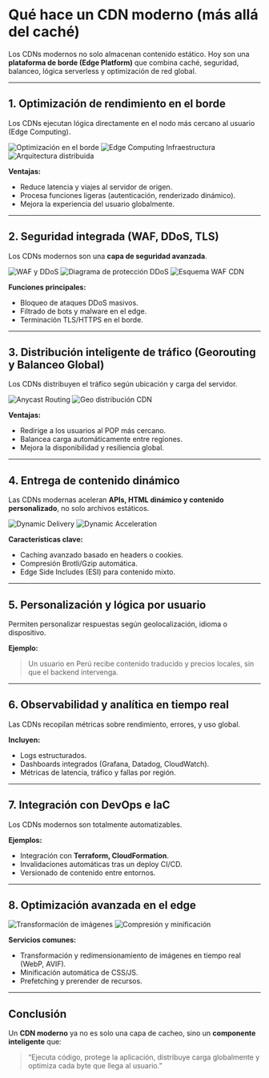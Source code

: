 # Qué hace un CDN moderno (más allá del caché)

Los CDNs modernos no solo almacenan contenido estático. Hoy son una **plataforma de borde (Edge Platform)** que combina caché, seguridad, balanceo, lógica serverless y optimización de red global.

---

## 1. Optimización de rendimiento en el borde
Los CDNs ejecutan lógica directamente en el nodo más cercano al usuario (Edge Computing).

![Optimización en el borde](https://i0.wp.com/ottverse.com/wp-content/uploads/2021/05/with-cdn.jpg?resize=730%2C413&ssl=1)
![Edge Computing Infraestructura](https://i0.wp.com/ottverse.com/wp-content/uploads/2023/08/Edge_computing_infrastructure.png?resize=554%2C482&ssl=1)
![Arquitectura distribuida](https://media.geeksforgeeks.org/wp-content/uploads/20240606183423/Edge-Cloud-Architecture-in-Distributed-System-image.webp)

**Ventajas:**
- Reduce latencia y viajes al servidor de origen.
- Procesa funciones ligeras (autenticación, renderizado dinámico).
- Mejora la experiencia del usuario globalmente.

---

## 2. Seguridad integrada (WAF, DDoS, TLS)
Los CDNs modernos son una **capa de seguridad avanzada**.

![WAF y DDoS](https://yqintl.alicdn.com/5008582e3deb186214cf904d8a0d42aa7e6dd16f.png)
![Diagrama de protección DDoS](https://www.toffstech.com/images/Toffstech_DDoS1.gif)
![Esquema WAF CDN](https://learn.microsoft.com/en-us/azure/web-application-firewall/media/cdn-overview/waf-cdn-overview.png)

**Funciones principales:**
- Bloqueo de ataques DDoS masivos.
- Filtrado de bots y malware en el edge.
- Terminación TLS/HTTPS en el borde.

---

## 3. Distribución inteligente de tráfico (Georouting y Balanceo Global)
Los CDNs distribuyen el tráfico según ubicación y carga del servidor.

![Anycast Routing](https://blog.blazingcdn.com/hs-fs/hubfs/anycast-1.png?height=291&name=anycast-1.png&width=850)
![Geo distribución CDN](https://www.cloudns.net/blog/wp-content/uploads/2023/04/CDN.png)

**Ventajas:**
- Redirige a los usuarios al POP más cercano.
- Balancea carga automáticamente entre regiones.
- Mejora la disponibilidad y resiliencia global.

---

## 4. Entrega de contenido dinámico
Las CDNs modernas aceleran **APIs, HTML dinámico y contenido personalizado**, no solo archivos estáticos.

![Dynamic Delivery](https://assets.gcore.pro/site-media/uploads-staging/how_to_speed_up_dynamic_content_delivery_using_cdn_3_9ff3aa27b3.png)
![Dynamic Acceleration](https://www.keycdn.com/img/support/dynamic-site-acceleration.png)

**Características clave:**
- Caching avanzado basado en headers o cookies.
- Compresión Brotli/Gzip automática.
- Edge Side Includes (ESI) para contenido mixto.

---

## 5. Personalización y lógica por usuario
Permiten personalizar respuestas según geolocalización, idioma o dispositivo.

**Ejemplo:**
> Un usuario en Perú recibe contenido traducido y precios locales, sin que el backend intervenga.

---

## 6. Observabilidad y analítica en tiempo real
Las CDNs recopilan métricas sobre rendimiento, errores, y uso global.

**Incluyen:**
- Logs estructurados.
- Dashboards integrados (Grafana, Datadog, CloudWatch).
- Métricas de latencia, tráfico y fallas por región.

---

## 7. Integración con DevOps e IaC
Los CDNs modernos son totalmente automatizables.

**Ejemplos:**
- Integración con **Terraform, CloudFormation**.
- Invalidaciones automáticas tras un deploy CI/CD.
- Versionado de contenido entre entornos.

---

## 8. Optimización avanzada en el edge
![Transformación de imágenes](https://www.keycdn.com/img/support/image-processing.png)
![Compresión y minificación](https://www.keycdn.com/img/support/compression.png)

**Servicios comunes:**
- Transformación y redimensionamiento de imágenes en tiempo real (WebP, AVIF).
- Minificación automática de CSS/JS.
- Prefetching y prerender de recursos.

---

## Conclusión
Un **CDN moderno** ya no es solo una capa de cacheo, sino un **componente inteligente** que:
> “Ejecuta código, protege la aplicación, distribuye carga globalmente y optimiza cada byte que llega al usuario.”

